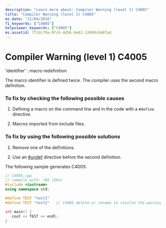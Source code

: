 ```yaml
---
description: "Learn more about: Compiler Warning (level 1) C4005"
title: "Compiler Warning (level 1) C4005"
ms.date: "11/04/2016"
f1_keywords: ["C4005"]
helpviewer_keywords: ["C4005"]
ms.assetid: 7f2dc79a-9fcb-4d5b-be61-120d9cb487ad
---
```

# Compiler Warning (level 1) C4005

'identifier' : macro redefinition

The macro identifier is defined twice. The compiler uses the second macro definition.

### To fix by checking the following possible causes

1. Defining a macro on the command line and in the code with a `#define` directive.

1. Macros imported from include files.

### To fix by using the following possible solutions

1. Remove one of the definitions.

1. Use an [#undef](../../preprocessor/hash-undef-directive-c-cpp.md) directive before the second definition.

The following sample generates C4005:

```cpp
// C4005.cpp
// compile with: /W1 /EHsc
#include <iostream>
using namespace std;

#define TEST "test1"
#define TEST "test2"   // C4005 delete or rename to resolve the warning

int main() {
   cout << TEST << endl;
}
```

